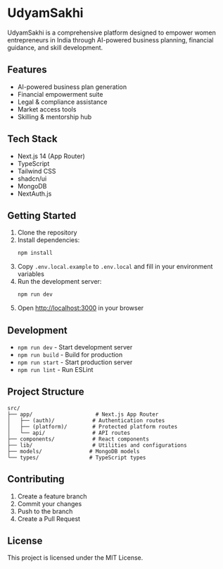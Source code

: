 # UdyamSakhi

UdyamSakhi is a comprehensive platform designed to empower women entrepreneurs in India through AI-powered business planning, financial guidance, and skill development.

## Features

- AI-powered business plan generation
- Financial empowerment suite
- Legal & compliance assistance
- Market access tools
- Skilling & mentorship hub

## Tech Stack

- Next.js 14 (App Router)
- TypeScript
- Tailwind CSS
- shadcn/ui
- MongoDB
- NextAuth.js

## Getting Started

1. Clone the repository
2. Install dependencies:
   ```bash
   npm install
   ```
3. Copy `.env.local.example` to `.env.local` and fill in your environment variables
4. Run the development server:
   ```bash
   npm run dev
   ```
5. Open [http://localhost:3000](http://localhost:3000) in your browser

## Development

- `npm run dev` - Start development server
- `npm run build` - Build for production
- `npm run start` - Start production server
- `npm run lint` - Run ESLint

## Project Structure

```
src/
├── app/                    # Next.js App Router
│   ├── (auth)/            # Authentication routes
│   ├── (platform)/        # Protected platform routes
│   └── api/               # API routes
├── components/            # React components
├── lib/                   # Utilities and configurations
├── models/               # MongoDB models
└── types/                # TypeScript types
```

## Contributing

1. Create a feature branch
2. Commit your changes
3. Push to the branch
4. Create a Pull Request

## License

This project is licensed under the MIT License.
